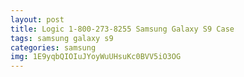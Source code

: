 ```yaml
---
layout: post
title: Logic 1-800-273-8255 Samsung Galaxy S9 Case
tags: samsung galaxy s9
categories: samsung
img: 1E9yqbQIOIuJYoyWuUHsuKc0BVV5iO3OG
---
```


